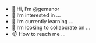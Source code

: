 - 👋 Hi, I’m @gemanor
- 👀 I’m interested in ...
- 🌱 I’m currently learning ...
- 💞️ I’m looking to collaborate on ...
- 📫 How to reach me ...

<!---
gemanor/gemanor is a ✨ special ✨ repository because its `README.md` (this file) appears on your GitHub profile.
You can click the Preview link to take a look at your changes.
--->
